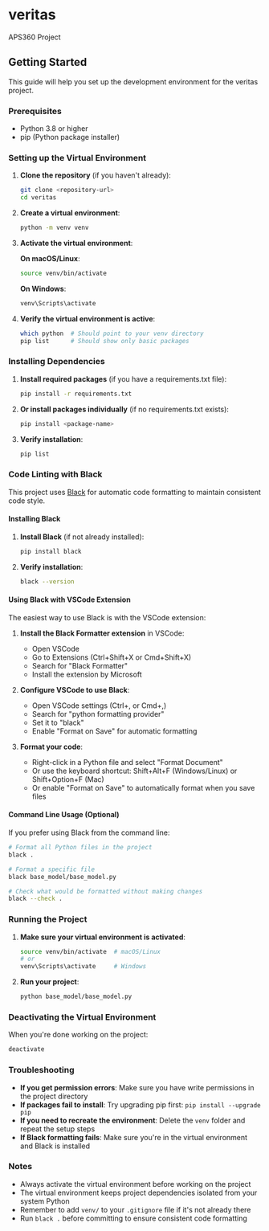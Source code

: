 # veritas
APS360 Project

## Getting Started

This guide will help you set up the development environment for the veritas project.

### Prerequisites

- Python 3.8 or higher
- pip (Python package installer)

### Setting up the Virtual Environment

1. **Clone the repository** (if you haven't already):
   ```bash
   git clone <repository-url>
   cd veritas
   ```

2. **Create a virtual environment**:
   ```bash
   python -m venv venv
   ```

3. **Activate the virtual environment**:

   **On macOS/Linux**:
   ```bash
   source venv/bin/activate
   ```

   **On Windows**:
   ```bash
   venv\Scripts\activate
   ```

4. **Verify the virtual environment is active**:
   ```bash
   which python  # Should point to your venv directory
   pip list      # Should show only basic packages
   ```

### Installing Dependencies

1. **Install required packages** (if you have a requirements.txt file):
   ```bash
   pip install -r requirements.txt
   ```

2. **Or install packages individually** (if no requirements.txt exists):
   ```bash
   pip install <package-name>
   ```

3. **Verify installation**:
   ```bash
   pip list
   ```

### Code Linting with Black

This project uses [Black](https://black.readthedocs.io/) for automatic code formatting to maintain consistent code style.

#### Installing Black

1. **Install Black** (if not already installed):
   ```bash
   pip install black
   ```

2. **Verify installation**:
   ```bash
   black --version
   ```

#### Using Black with VSCode Extension

The easiest way to use Black is with the VSCode extension:

1. **Install the Black Formatter extension** in VSCode:
   - Open VSCode
   - Go to Extensions (Ctrl+Shift+X or Cmd+Shift+X)
   - Search for "Black Formatter"
   - Install the extension by Microsoft

2. **Configure VSCode to use Black**:
   - Open VSCode settings (Ctrl+, or Cmd+,)
   - Search for "python formatting provider"
   - Set it to "black"
   - Enable "Format on Save" for automatic formatting

3. **Format your code**:
   - Right-click in a Python file and select "Format Document"
   - Or use the keyboard shortcut: Shift+Alt+F (Windows/Linux) or Shift+Option+F (Mac)
   - Or enable "Format on Save" to automatically format when you save files

#### Command Line Usage (Optional)

If you prefer using Black from the command line:

```bash
# Format all Python files in the project
black .

# Format a specific file
black base_model/base_model.py

# Check what would be formatted without making changes
black --check .
```

### Running the Project

1. **Make sure your virtual environment is activated**:
   ```bash
   source venv/bin/activate  # macOS/Linux
   # or
   venv\Scripts\activate     # Windows
   ```

2. **Run your project**:
   ```bash
   python base_model/base_model.py
   ```

### Deactivating the Virtual Environment

When you're done working on the project:
```bash
deactivate
```

### Troubleshooting

- **If you get permission errors**: Make sure you have write permissions in the project directory
- **If packages fail to install**: Try upgrading pip first: `pip install --upgrade pip`
- **If you need to recreate the environment**: Delete the `venv` folder and repeat the setup steps
- **If Black formatting fails**: Make sure you're in the virtual environment and Black is installed

### Notes

- Always activate the virtual environment before working on the project
- The virtual environment keeps project dependencies isolated from your system Python
- Remember to add `venv/` to your `.gitignore` file if it's not already there
- Run `black .` before committing to ensure consistent code formatting
